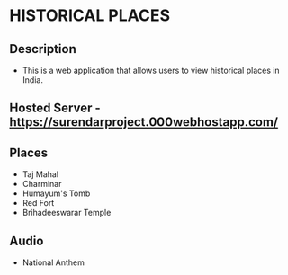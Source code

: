 # HISTORICAL PLACES

## Description

* This is a web application that allows users to view historical places in India.

## Hosted Server - <https://surendarproject.000webhostapp.com/>

## Places

* Taj Mahal
* Charminar
* Humayum's Tomb
* Red Fort
* Brihadeeswarar Temple

## Audio

* National Anthem
